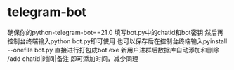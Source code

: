 # telegram-bot
确保你的python-telegram-bot==21.0
填写bot.py中的chatid和bot密钥
然后再控制台终端输入python bot.py即可使用
也可以保存后在控制台终端输入pyinstall --onefile  bot.py 直接进行打包成bot.exe
新用户进群后数据库自动添加和删除
/add chatid|时间|备注  即可添加时间，减少同理
